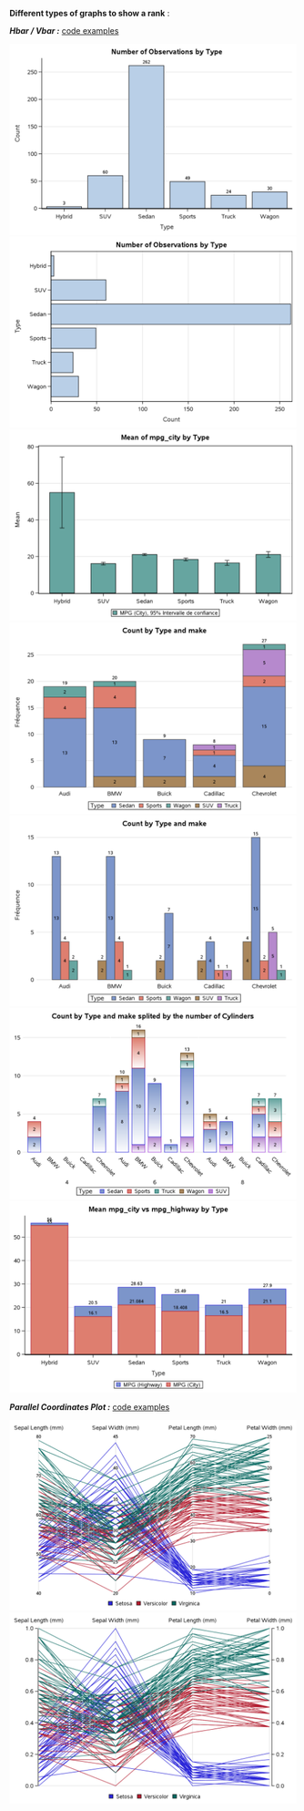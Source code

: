 **Different types of graphs to show a rank** :

***Hbar / Vbar :*** [code examples](https://github.com/NicoDupont/Resources/blob/master/SAS/Graphic/Rank/bar.sas)

![Bar1](https://github.com/NicoDupont/Resources/blob/master/SAS/Graphic/Rank/img/bar1.png  "Bar1")
![Bar2](https://github.com/NicoDupont/Resources/blob/master/SAS/Graphic/Rank/img/bar2.png  "Bar2")
![Bar3](https://github.com/NicoDupont/Resources/blob/master/SAS/Graphic/Rank/img/bar3.png  "Bar3")
![Bar4](https://github.com/NicoDupont/Resources/blob/master/SAS/Graphic/Rank/img/bar4.png  "Bar4")
![Bar5](https://github.com/NicoDupont/Resources/blob/master/SAS/Graphic/Rank/img/bar5.png  "Bar5")
![Bar6](https://github.com/NicoDupont/Resources/blob/master/SAS/Graphic/Rank/img/bar6.png  "Bar6")
![Bar7](https://github.com/NicoDupont/Resources/blob/master/SAS/Graphic/Rank/img/bar7.png  "Bar7")


***Parallel Coordinates Plot :*** [code examples](https://github.com/NicoDupont/Resources/blob/master/SAS/Graphic/Rank/parallel.sas)

![Parallel1](https://github.com/NicoDupont/Resources/blob/master/SAS/Graphic/Rank/img/parallel1.png  "Parallel1")
![Parallel2](https://github.com/NicoDupont/Resources/blob/master/SAS/Graphic/Rank/img/parallel2.png  "Parallel2")
